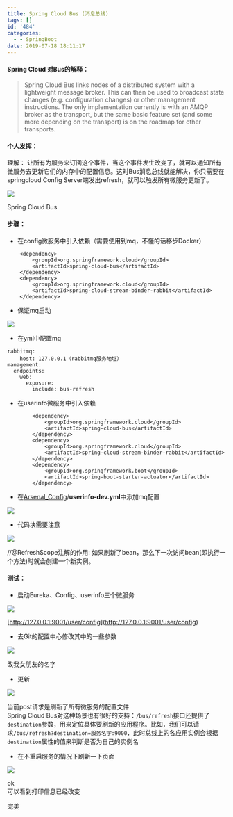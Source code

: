 ```yaml
---
title: Spring Cloud Bus (消息总线)
tags: []
id: '484'
categories:
  - - SpringBoot
date: 2019-07-18 18:11:17
---
```


#### Spring Cloud 对Bus的解释：

> Spring Cloud Bus links nodes of a distributed system with a lightweight message broker. This can then be used to broadcast state changes (e.g. configuration changes) or other management instructions. The only implementation currently is with an AMQP broker as the transport, but the same basic feature set (and some more depending on the transport) is on the roadmap for other transports.

#### 个人发挥：

理解： 让所有为服务来订阅这个事件，当这个事件发生改变了，就可以通知所有微服务去更新它们的内存中的配置信息。这时Bus消息总线就能解决，你只需要在springcloud Config Server端发出refresh，就可以触发所有微服务更新了。

![](https://zby123.club/wp-content/uploads/2019/07/Bus1.png)

Spring Cloud Bus

#### 步骤：

*   在config微服务中引入依赖（需要使用到mq，不懂的话移步Docker）

```
    <dependency>
        <groupId>org.springframework.cloud</groupId>
        <artifactId>spring-cloud-bus</artifactId>
    </dependency>
    <dependency>
        <groupId>org.springframework.cloud</groupId>
        <artifactId>spring-cloud-stream-binder-rabbit</artifactId>
    </dependency>
```

*   保证mq启动

![](https://zby123.club/wp-content/uploads/2019/07/Bus2-1024x533.png)

*   在yml中配置mq

```
rabbitmq:
    host: 127.0.0.1（rabbitmq服务地址）
management:
  endpoints:
    web:
      exposure:
        include: bus-refresh
```

*   在userinfo微服务中引入依赖

```
        <dependency>
            <groupId>org.springframework.cloud</groupId>
            <artifactId>spring-cloud-bus</artifactId>
        </dependency>
        <dependency>
            <groupId>org.springframework.cloud</groupId>
            <artifactId>spring-cloud-stream-binder-rabbit</artifactId>
        </dependency>
        <dependency>
            <groupId>org.springframework.boot</groupId>
            <artifactId>spring-boot-starter-actuator</artifactId>
        </dependency>
```

*   在[Arsenal\_Config](https://github.com/zby123456/Arsenal_Config)/**userinfo-dev.yml**中添加mq配置

![](https://zby123.club/wp-content/uploads/2019/07/Bus3.png)

*   代码块需要注意

![](https://zby123.club/wp-content/uploads/2019/07/Bus8-1024x624.png)

//@RefreshScope注解的作用: 如果刷新了bean，那么下一次访问bean(即执行一个方法)时就会创建一个新实例。

#### 测试：

*   启动Eureka、Config、userinfo三个微服务

![](https://zby123.club/wp-content/uploads/2019/07/Bus4.png)

[http://127.0.0.1:9001/user/config](http://127.0.0.1:9001/user/config)

*   去Git的配置中心修改其中的一些参数

![](https://zby123.club/wp-content/uploads/2019/07/Bus5-1-1024x503.png)

改我女朋友的名字

*   更新

![](https://zby123.club/wp-content/uploads/2019/07/Bus6-1024x576.png)

当前post请求是刷新了所有微服务的配置文件  
Spring Cloud Bus对这种场景也有很好的支持：`/bus/refresh`接口还提供了`destination`参数，用来定位具体要刷新的应用程序。比如，我们可以请求`/bus/refresh?destination=服务名字:9000`，此时总线上的各应用实例会根据`destination`属性的值来判断是否为自己的实例名

*   在不重启服务的情况下刷新一下页面

![](https://zby123.club/wp-content/uploads/2019/07/Bus7.png)

ok  
可以看到打印信息已经改变

完美